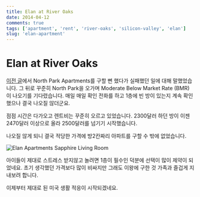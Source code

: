 ```yaml
---
title: Elan at River Oaks
date: 2014-04-12
comments: true
tags: ['apartment', 'rent', 'river-oaks', 'silicon-valley', 'elan']
slug: 'elan-apartment'
---
```


# Elan at River Oaks

[이전 글][blog-north-park]에서 North Park Apartments를 구할 뻔 했다가 실패했던 일에 대해 말했었습니다.
그 뒤로 꾸준히 North Park을 오가며 Moderate Below Market Rate (BMR) 이 나오기를 기다렸습니다.
매일 매일 확인 전화를 하고 1층에 빈 방이 있는지 계속 확인했으나 결국 나오질 않더군요.

[blog-north-park]: 2014-03-28-two-bed-apartment.md

점점 시간은 다가오고 렌트비는 꾸준히 오르고 있었습니다.
2300달러 하던 방이 이젠 2470달러 이상으로 올라 2500달러를 넘기기 시작했습니다.

나오질 않게 되니 결국 적당한 가격에 방2칸짜리 아파트를 구할 수 밖에 없었습니다.

![Elan Apartments Sapphire Living Room](../../../media/blog/2014-04-12-elan-living-room.jpg)

아이들이 제대로 스트레스 받지않고 놀려면 1층이 필수인 덕분에 선택이 많이 제약이 되었네요.
초기 생각했던 가격보다 많이 비싸지만 그래도 이왕에 구한 것 가족과 즐겁게 지내보려 합니다.

이제부터 제대로 된 미국 생활 적응이 시작되겠네요.

